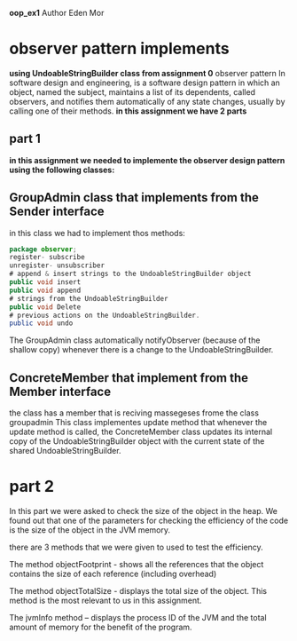 **oop_ex1**
 Author Eden Mor
 # observer pattern implements
 **using UndoableStringBuilder class from assignment 0**
observer pattern In software design and engineering, is a software design pattern in which an object, named the subject, maintains a list of its dependents, called observers, and notifies them automatically of any state changes, usually by calling one of their methods.
**in this assignment we have 2 parts**
## part 1
**in this assignment we needed to implemente the observer design pattern using the following classes:**

## GroupAdmin class that implements from the Sender interface
in this class we had to implement thos methods:
```java
package observer;
register- subscribe 
unregister- unsubscriber 
# append & insert strings to the UndoableStringBuilder object
public void insert
public void append 
# strings from the UndoableStringBuilder
public void Delete
# previous actions on the UndoableStringBuilder.
public void undo
```
The GroupAdmin class automatically notifyObserver (because of the shallow copy) whenever there is a change to the UndoableStringBuilder.


## ConcreteMember that implement from the Member interface 
the class has a member that is reciving massegeses frome the class groupadmin 
This class implementes update method that whenever the update method is called, the ConcreteMember class updates its internal copy of the UndoableStringBuilder object with the current state of the shared UndoableStringBuilder. 

# part 2
In this part we were asked to check the size of the object in the heap. We found out that one of the parameters for checking the efficiency of the code is the size of the object in the JVM memory. 

there are 3 methods that we were given to used to test the efficiency.

The method objectFootprint - shows all the references that the object contains the size of each reference (including overhead)

The method objectTotalSize - displays the total size of the object. This method is the most relevant to us in this assignment.

The jvmInfo method – displays the process ID of the JVM and the total amount of memory for the benefit of the program.
